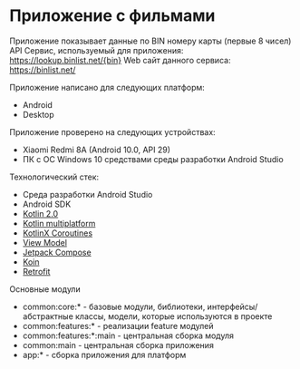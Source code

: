 # Приложение с фильмами

Приложение показывает данные по BIN номеру карты (первые 8 чисел)
API Сервис, используемый для приложения: https://lookup.binlist.net/{bin}
Web сайт данного сервиса: https://binlist.net/

Приложение написано для следующих платформ:

- Android
- Desktop

Приложение проверено на следующих устройствах:

- Xiaomi Redmi 8A (Android 10.0, API 29)
- ПК с ОС Windows 10 средствами среды разработки Android Studio

Технологический стек:

- Среда разработки Android Studio
- Android SDK
- [Kotlin 2.0](https://kotlinlang.org/docs/whatsnew20.html)
- [Kotlin multiplatform](https://kotlinlang.org/docs/multiplatform.html)
- [KotlinX Coroutines](https://github.com/Kotlin/kotlinx.coroutines)
- [View Model](https://www.jetbrains.com/help/kotlin-multiplatform-dev/compose-viewmodel.html)
- [Jetpack Compose](https://developer.android.com/develop/ui/compose)
- [Koin](https://insert-koin.io/)
- [Retrofit](https://square.github.io/retrofit/)

Основные модули

- common:core:* - базовые модули, библиотеки, интерфейсы/абстрактные классы, модели,
  которые используются в проекте
- common:features:* - реализации feature модулей
- common:features:*:main - центральная сборка модуля
- common:main - центральная сборка приложения
- app:* - сборка приложения для платформ